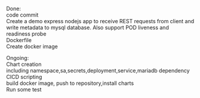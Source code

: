 Done:  
code commit  
  Create a demo express nodejs app to receive REST requests from client and write metadata to mysql database. Also support POD liveness and readiness probe  
Dockerfile  
 Create docker image  

Ongoing:  
Chart creation  
 including namespace,sa,secrets,deployment,service,mariadb dependency  
CICD scripting  
 build docker image, push to repository,install charts  
Run some test  
